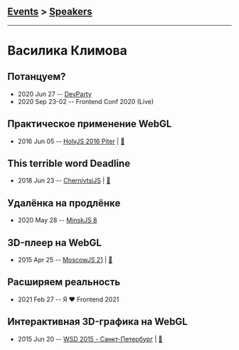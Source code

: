 ## [Events](../README.md) > [Speakers](../speakers.md)
---

# Василика Климова

## Потанцуем?
- 2020 Jun 27 -- [DevParty](https://www.youtube.com/watch?v=MZA8F479JHQ)    
- 2020 Sep 23-02 -- Frontend Conf 2020 (Live)    
## Практическое применение WebGL
- 2016 Jun 05 -- [HolyJS 2016 Piter](https://www.youtube.com/watch?v=bfYzKjhdyu8)  | [:notebook:](http://public.jugru.org/holyjs/2016/spb/day_1/track_2/klimova.pdf)  
## This terrible word Deadline
- 2018 Jun 23 -- [ChernivtsiJS](https://youtu.be/LLGUAyWZhjc)  | [:notebook:](https://chernivtsi.js.org/this-terrible-word-deadline/)  
## Удалёнка на продлёнке
- 2020 May 28 -- [MinskJS 8](https://www.youtube.com/watch?v=JHiQVS5ZXJI)    
## 3D-плеер на WebGL
- 2015 Apr 25 -- [MoscowJS 21](https://www.youtube.com/watch?v=0Z0vsg830QQ)  | [:notebook:](https://www.slideshare.net/moscowjs/3-d-webgl)  
## Расширяем реальность
- 2021 Feb 27 -- Я ❤ Frontend 2021    
## Интерактивная 3D-графика на WebGL
- 2015 Jun 20 -- [WSD 2015 - Санкт-Петербург](https://www.youtube.com/watch?v=V7bnSOwuO4M)  | [:notebook:](https://wsd.events/2015/06/20/pres/webgl/)  
